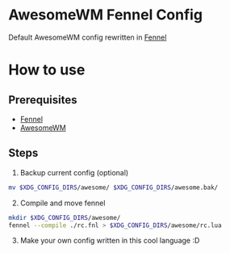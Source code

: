 # AwesomeWM Fennel Config

Default AwesomeWM config rewritten in [Fennel](https://github.com/bakpakin/Fennel/)

# How to use

## Prerequisites

- [Fennel](https://github.com/bakpakin/Fennel/)
- [AwesomeWM](https://awesomewm.org)

## Steps

1) Backup current config (optional)
```sh
mv $XDG_CONFIG_DIRS/awesome/ $XDG_CONFIG_DIRS/awesome.bak/
```

2) Compile and move fennel
```sh
mkdir $XDG_CONFIG_DIRS/awesome/
fennel --compile ./rc.fnl > $XDG_CONFIG_DIRS/awesome/rc.lua
```

3) Make your own config written in this cool language :D

